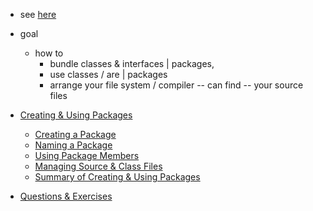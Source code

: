 * see [here](../concepts/package.md)
* goal
  * how to 
    * bundle classes & interfaces | packages,
    * use classes / are | packages
    * arrange your file system / compiler -- can find -- your source files

* [Creating & Using Packages](packages.md)
  * [Creating a Package](createpkgs.md)
  * [Naming a Package](namingpkgs.md)
  * [Using Package Members](usepkgs.md)
  * [Managing Source & Class Files](managingfiles.md)
  * [Summary of Creating & Using Packages](summary-package.md)
* [Questions & Exercises](QandE)